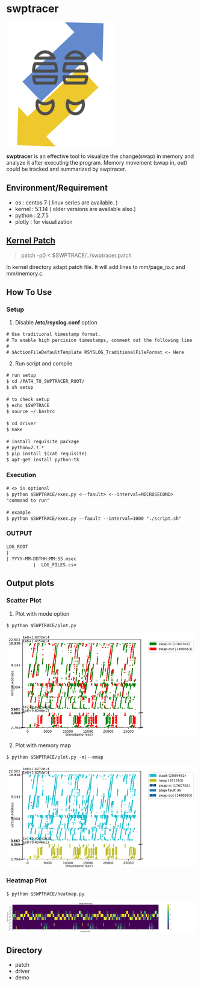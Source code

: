 # swptracer
![ swptracer](./icon.png)

 **swptracer** is an effective tool to visualize the change(swap) in memory and analyze it after executing the program. Memory movement (swap in, out) could be tracked and summarized by swptracer.   

## Environment/Requirement
+ os : centos 7 ( linux series are available. )
+ kernel : 5.1.14 ( older versions are available also.)  
+ python : 2.7.5
+ plotly : for visualization

## [Kernel Patch](https://github.com/lynring24/swptracer/blob/master/tracer_kernel.patch)
> patch -p0 < $SWPTRACE/../swptracer.patch   

In kernel directory adapt patch file. It will add lines to mm/page_io.c and mm/memory.c.

## How To Use
### Setup
1. Disable **/etc/rsyslog.conf** option
```
# Use traditional timestamp format.
# To enable high percision timestamps, comment out the following line
#
# $ActionFileDefaultTemplate RSYSLOG_TraditionalFileFormat <- Here
```
2. Run script and compile  
```
# run setup
$ cd /PATH_TO_SWPTRACER_ROOT/
$ sh setup

# to check setup
$ echo $SWPTRACE
$ source ~/.bashrc

$ cd driver
$ make 

# install requisite package
# python=2.7.*
$ pip install $(cat requisite)
$ apt-get install python-tk
```

### Execution

```
# <> is optional
$ python $SWPTRACE/exec.py <--faault> <--interval=MICROSECOND> "command to run"

# example 
$ python $SWPTRACE/exec.py --faault --interval=1000 "./script.sh"

```

### OUTPUT
```
LOG_ROOT
|
| YYYY-MM-DDTHH:MM:SS.msec
          |  LOG_FILES.csv
```
## Output plots 

### Scatter Plot 
1. Plot with mode option
```
$ python $SWPTRACE/plot.py
```
![plot-mode](./demo/mode.png)

2. Plot with memory map
```
$ python $SWPTRACE/plot.py -m|--mmap
```
![plot-mmap](./demo/mmap.png)

### Heatmap Plot
```
$ python $SWPTRACE/heatmap.py
```
![heatmap](./demo/heatmap.png)

## Directory 
+ patch
+ driver 
+ demo
